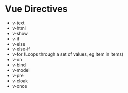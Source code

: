 # Vue Directives

- v-text
- v-html
- v-show
- v-if
- v-else
- v-else-if
- v-for (Loops through a set of values, eg item in items)
- v-on
- v-bind
- v-model
- v-pre
- v-cloak
- v-once